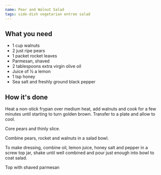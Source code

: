 ```yaml
---
name: Pear and Walnut Salad
tags: side-dish vegetarian entree salad
---
```


## What you need

* 1 cup walnuts
* 2 just ripe pears
* 1 packet rocket leaves
* Parmesan, shaved
* 2 tablespoons extra virgin olive oil
* Juice of ½ a lemon
* 1 tsp honey
* Sea salt and freshly ground black pepper

<!-- break -->

## How it's done
Heat a non-stick frypan over medium heat, add walnuts and cook for a few minutes until starting to turn golden brown. Transfer to a plate and allow to cool.

Core pears and thinly slice.

Combine pears, rocket and walnuts in a salad bowl.

To make dressing, combine oil, lemon juice, honey salt and pepper in a screw top jar, shake until well combined and pour just enough into bowl to coat salad.

Top with shaved parmesan
